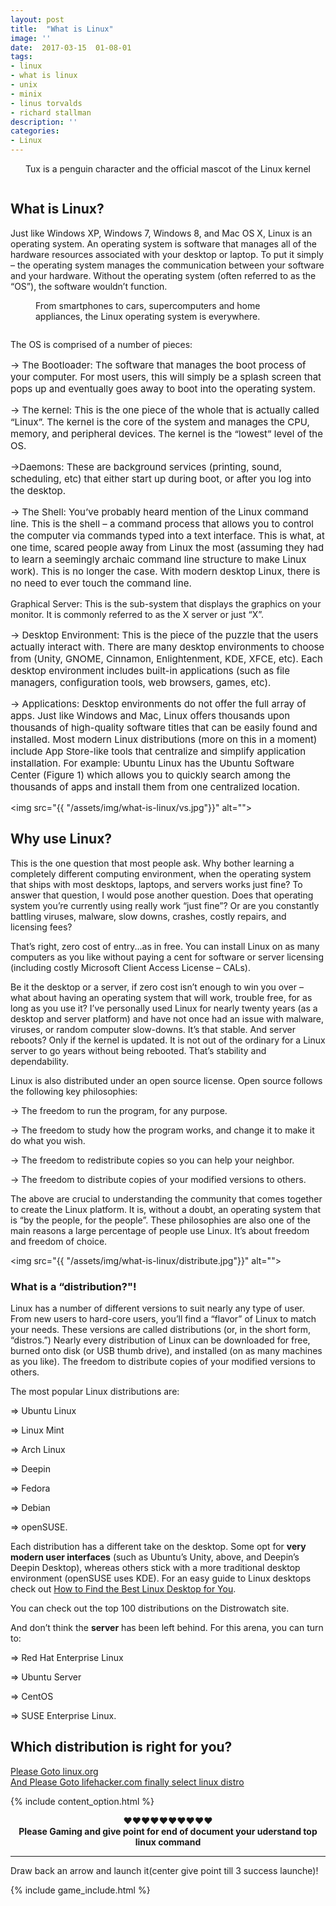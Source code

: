 ```yaml
---
layout: post
title:  "What is Linux"
image: ''
date:  2017-03-15  01-08-01
tags:
- linux
- what is linux
- unix
- minix
- linus torvalds
- richard stallman
description: ''
categories:
- Linux
---
```


<center><p>Tux is a penguin character and the official mascot of the Linux kernel</p></center>
<img src="{{ "/assets/img/what-is-linux/1.gif"}}" alt="">

## What is Linux? 

Just like Windows XP, Windows 7, Windows 8, and Mac OS X, Linux is an operating system. An operating system is software that manages all of the hardware resources associated with your desktop or laptop. To put it simply – the operating system manages the communication between your software and your hardware. Without the operating system (often referred to as the “OS”), the software wouldn’t function.

<figure class="foto-legenda">
	<figcaption> <p>From smartphones to cars, supercomputers and home appliances, the Linux operating system is everywhere.</p>
	</figcaption>
	<img src="{{ "/assets/img/what-is-linux/What-is-Linux-3.jpg"}}" alt="">
</figure>

The OS is comprised of a number of pieces: 

<p style="font-size: 15px;">→ The Bootloader: The software that manages the boot process of your computer. For most users, this will simply be a splash screen that pops up and eventually goes away to boot into the operating system.
</p>
<p style="font-size: 15px;">→ The kernel: This is the one piece of the whole that is actually called “Linux”. The kernel is the core of the system and manages the CPU, memory, and peripheral devices. The kernel is the “lowest” level of the OS.
</p>
<p style="font-size: 15px;">→Daemons: These are background services (printing, sound, scheduling, etc) that either start up during boot, or after you log into the desktop.
</p>
<p style="font-size: 15px;">→ The Shell: You’ve probably heard mention of the Linux command line. This is the shell – a command process that allows you to control the computer via commands typed into a text interface. This is what, at one time, scared people away from Linux the most (assuming they had to learn a seemingly archaic command line structure to make Linux work). This is no longer the case. With modern desktop Linux, there is no need to ever touch the command line.

Graphical Server: This is the sub-system that displays the graphics on your monitor. It is commonly referred to as the X server or just “X”.
</p>
<p style="font-size: 15px;">→ Desktop Environment: This is the piece of the puzzle that the users actually interact with. There are many desktop environments to choose from (Unity, GNOME, Cinnamon, Enlightenment, KDE, XFCE, etc). Each desktop environment includes built-in applications (such as file managers, configuration tools, web browsers, games, etc).
</p>
<p style="font-size: 15px;">→ Applications: Desktop environments do not offer the full array of apps. Just like Windows and Mac, Linux offers thousands upon thousands of high-quality software titles that can be easily found and installed. Most modern Linux distributions (more on this in a moment) include App Store-like tools that centralize and simplify application installation. For example: Ubuntu Linux has the Ubuntu Software Center (Figure 1) which allows you to quickly search among the thousands of apps and install them from one centralized location. 
</p>

<img src="{{ "/assets/img/what-is-linux/vs.jpg"}}" alt="">

## Why use Linux?

This is the one question that most people ask. Why bother learning a completely different computing environment, when the operating system that ships with most desktops, laptops, and servers works just fine? To answer that question, I would pose another question. Does that operating system you’re currently using really work “just fine”? Or are you constantly battling viruses, malware, slow downs, crashes, costly repairs, and licensing fees?

That’s right, zero cost of entry...as in free. You can install Linux on as many computers as you like without paying a cent for software or server licensing (including costly Microsoft Client Access License – CALs).


Be it the desktop or a server, if zero cost isn’t enough to win you over – what about having an operating system that will work, trouble free, for as long as you use it? I’ve personally used Linux for nearly twenty years (as a desktop and server platform) and have not once had an issue with malware, viruses, or random computer slow-downs. It’s that stable. And server reboots? Only if the kernel is updated. It is not out of the ordinary for a Linux server to go years without being rebooted. That’s stability and dependability.

Linux is also distributed under an open source license. Open source follows the following key philosophies:

→ The freedom to run the program, for any purpose.

→ The freedom to study how the program works, and change it to make it do what  you wish.

→ The freedom to redistribute copies so you can help your neighbor.

→ The freedom to distribute copies of your modified versions to others.

The above are crucial to understanding the community that comes together to create the Linux platform. It is, without a doubt, an operating system that is “by the people, for the people”. These philosophies are also one of the main reasons a large percentage of people use Linux. It’s about freedom and freedom of choice.


<img src="{{ "/assets/img/what-is-linux/distribute.jpg"}}" alt="">


### What is a “distribution?"!

Linux has a number of different versions to suit nearly any type of user. From new users to hard-core users, you’ll find a “flavor” of Linux to match your needs. These versions are called distributions (or, in the short form, “distros.”) Nearly every distribution of Linux can be downloaded for free, burned onto disk (or USB thumb drive), and installed (on as many machines as you like).
The freedom to distribute copies of your modified versions to others.

The most popular Linux distributions are:

⇒ Ubuntu Linux

⇒ Linux Mint

⇒ Arch Linux

⇒ Deepin

⇒ Fedora

⇒ Debian

⇒ openSUSE.

Each distribution has a different take on the desktop. Some opt for <b>very modern user interfaces</b> (such as Ubuntu’s Unity, above, and Deepin’s Deepin Desktop), whereas others stick with a more traditional desktop environment (openSUSE uses KDE). For an easy guide to Linux desktops check out <a href="https://www.linux.com/learn/tutorials/783109-how-to-choose-the-best-linux-desktop-for-you">How to Find the Best Linux Desktop for You</a>. 

You can check out the top 100 distributions on the Distrowatch site.

And don’t think the <b>server</b> has been left behind. For this arena, you can turn to:

⇒ Red Hat Enterprise Linux

⇒ Ubuntu Server

⇒ CentOS

⇒ SUSE Enterprise Linux.


## Which distribution is right for you?

<a href="http://www.linux.org/threads/which-distro-is-right-for-me.4834/">Please Goto linux.org</a><br>
<a href="http://lifehacker.com/5889950/how-to-find-the-perfect-linux-distribution-for-you">And Please Goto lifehacker.com finally select linux distro</a>

{% include content_option.html %}


<center>♥♥♥♥♥♥♥♥♥♥
<br><b>Please Gaming and give point for end of document your uderstand top linux command</b><br>
</center>
<hr>
<span>Draw back an arrow and launch it(center give point till 3 success launche)!</span>

<!---
{% highlight javascript %}
use admin
db.createUser{
	user: "bonitao",
	pwd: "2016bonitao",
	roles: [{role: "userAdminAnyDatabase", db: "admin"}]
}
{% endhighlight %}
-->

{% include game_include.html %}